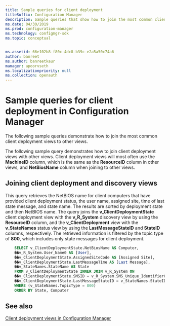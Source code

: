 ```yaml
---
title: Sample queries for client deployment
titleSuffix: Configuration Manager
description: Sample queries that show how to join the most common client deployment views to other views.
ms.date: 04/30/2019
ms.prod: configuration-manager
ms.technology: configmgr-sdk
ms.topic: conceptual


ms.assetid: 66e102b8-f80c-4dc8-b39c-e2a5a50c74a6
author: banreet
ms.author: banreetkaur
manager: apoorvseth
ms.localizationpriority: null
ms.collection: openauth
---
```


# Sample queries for client deployment in Configuration Manager

The following sample queries demonstrate how to join the most common client deployment views to other views.

The following sample query demonstrates how to join client deployment views with other views. Client deployment views will most often use the **MachineID** column, which is the same as the **ResourceID** column in other views, and **NetBiosName** column when joining to other views.

## Joining client deployment and discovery views

This query retrieves the NetBIOS name for client computers that have provided client deployment status, the user name, assigned site, time of last state message, and state name. The results are sorted by deployment state and then NetBIOS name. The query joins the **v_ClientDeploymentState** client deployment view with the **v_R_System** discovery view by using the **ResourceID** column, and the **v_ClientDeployment** view with the **v_StateNames** status view by using the **LastMessageStateID** and **StateID** columns, respectively. The retrieved information is filtered by the topic type of **800**, which includes only state messages for client deployment.

```sql
    SELECT v_ClientDeploymentState.NetBiosName AS Computer, 
    ��v_R_System.User_Name0 AS [User], 
    ��v_ClientDeploymentState.AssignedSiteCode AS [Assigned Site], 
    ��v_ClientDeploymentState.LastMessageTime AS [Last Message], 
    ��v_StateNames.StateName AS State 
    FROM v_ClientDeploymentState INNER JOIN v_R_System ON 
    ��v_ClientDeploymentState.SMSID = v_R_System.SMS_Unique_Identifier0 INNER JOIN v_StateNames ON 
    ��v_ClientDeploymentState.LastMessageStateID = v_StateNames.StateID 
    WHERE (v_StateNames.TopicType = 800) 
    ORDER BY State, Computer 
```

## See also

[Client deployment views in Configuration Manager](client-deployment-views-configuration-manager.md)
